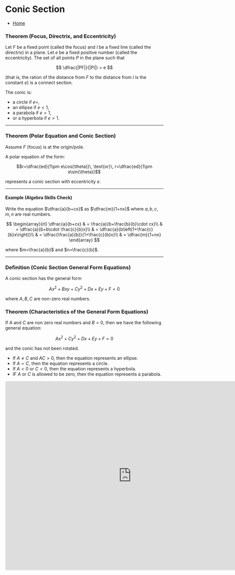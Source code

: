 # Conic Section
* [Home](https://codmccabe.github.io)

### Theorem (Focus, Directrix, and Eccentricity)

Let $F$ be a fixed point (called the focus) and $l$ be a fixed line (called the directrix) in a plane. Let $e$ be a fixed positive number (called the eccentricity). The set of all points $P$ in the plane such that 

$$ \dfrac{|PF|}{|Pl|} = e $$

(that is, the ration of the distance from $F$ to the distance from $l$ is the constant $e$) is a connect section.

The conic is:
* a circle if $e=$,
* an ellipse if $e<1$,
* a parabola if $e=1$,
* or a hyperbola if $e>1$.

---
### Theorem (Polar Equation and Conic Section)

Assume $F$ (focus) is at the origin/pole.

A polar equation of the form:

$$r=\dfrac{ed}{1\pm e\cos(\theta)}\, \text{or}\, r=\dfrac{ed}{1\pm e\sin(\theta)}$$

represents a conic section with eccentricity $e$.

---

#### Example (Algebra Skills Check)

Write the equation $\dfrac{a}{b+cx}$ as $\dfrac{m}{1+nx}$ where $a,b,c,m,n$ are real numbers.

$$
\begin{array}{rl}
    \dfrac{a}{b+cx} & = \frac{a}{b+\frac{b}{b}\cdot cx}\\
    & = \dfrac{a}{b+b\cdot \frac{c}{b}x}\\
    & = \dfrac{a}{b\left(1+\frac{c}{b}x\right)}\\
    & = \dfrac{\frac{a}{b}}{1+\frac{c}{b}x}\\
    & = \dfrac{m}{1+nx}
\end{array}
$$

where $m=\frac{a}{b}$ and $n=\frac{c}{b}$.

---

### Definition (Conic Section General Form Equations)

A conic section has the general form

$$Ax^2+Bxy+Cy^2+Dx+Ey+F=0$$

where $A,B,C$ are non-zero real numbers.

### Theorem (Characteristics of the General Form Equations)

If $A$ and $C$ are non zero real numbers and $B=0$, then we have the following general equation:

$$Ax^2+Cy^2+Dx+Ey+F=0$$

and the conic has not been rotated.
* If $A\ne C$ and $AC>0$, then the equation represents an ellipse.
* If $A = C$, then the equation represents a circle.
* If $A<0$ or $C<0$, then the equation represents a hyperbola.
* IF $A$ or $C$ is allowed to be zero, then the equation represents a parabola.

<iframe src="https://www.geogebra.org/classic/tm2wpace?embed" width="800" height="600" allowfullscreen style="border: 1px solid #e4e4e4;border-radius: 4px;" frameborder="0"></iframe>

